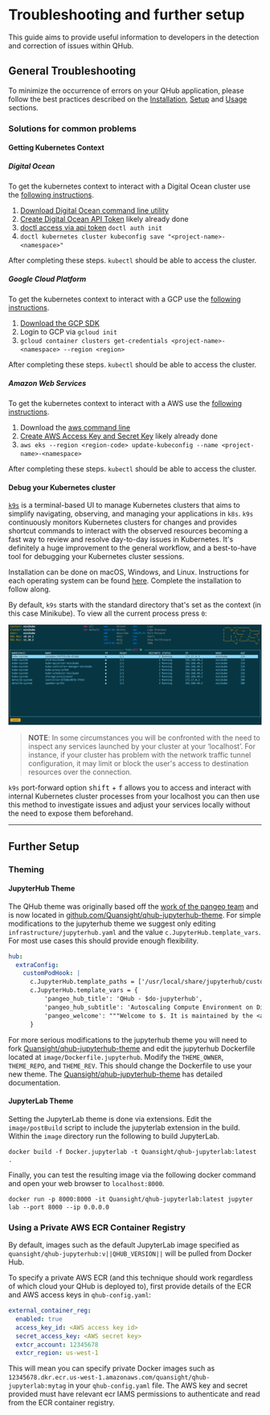 # Troubleshooting and further setup

This guide aims to provide useful information to developers in the detection and correction of issues within QHub.

## General Troubleshooting

To minimize the occurrence of errors on your QHub application, please follow the best practices described on the [Installation](../installation/installation.md),
[Setup](../installation/setup.md) and [Usage](../installation/usage.md) sections.

### Solutions for common problems

#### Getting Kubernetes Context

##### Digital Ocean

To get the kubernetes context to interact with a Digital Ocean cluster use the [following instructions](https://www.digitalocean.com/docs/kubernetes/how-to/connect-to-cluster/).

1. [Download Digital Ocean command line utility](https://www.digitalocean.com/docs/apis-clis/doctl/how-to/install/)
2. [Create Digital Ocean API Token](https://www.digitalocean.com/docs/apis-clis/doctl/how-to/install/) likely already done
3. [doctl access via api token](https://www.digitalocean.com/docs/apis-clis/doctl/how-to/install/) `doctl auth init`
4. `doctl kubernetes cluster kubeconfig save "<project-name>-<namespace>"`

After completing these steps. `kubectl` should be able to access the cluster.

##### Google Cloud Platform

To get the kubernetes context to interact with a GCP use the [following instructions](https://cloud.google.com/kubernetes-engine/docs/how-to/cluster-access-for-kubectl).

1. [Download the GCP SDK](https://cloud.google.com/sdk/downloads)
2. Login to GCP via `gcloud init`
3. `gcloud container clusters get-credentials <project-name>-<namespace> --region <region>`

After completing these steps. `kubectl` should be able to access the cluster.

##### Amazon Web Services

To get the kubernetes context to interact with a AWS use the [following instructions](https://docs.aws.amazon.com/eks/latest/userguide/create-kubeconfig.html).

1. Download the [aws command line](https://aws.amazon.com/cli/)
2. [Create AWS Access Key and Secret Key](https://aws.amazon.com/premiumsupport/knowledge-center/create-access-key/) likely already done
3. `aws eks --region <region-code> update-kubeconfig --name <project-name>-<namespace>`

After completing these steps. `kubectl` should be able to access the cluster.

#### Debug your Kubernetes cluster

[`k9s`](https://k9scli.io/) is a terminal-based UI to manage Kubernetes clusters that aims to simplify navigating, observing, and managing your applications in `k8s`. `k9s`
continuously monitors Kubernetes clusters for changes and provides shortcut commands to interact with the observed resources becoming a fast way to review and resolve day-to-day
issues in Kubernetes. It's definitely a huge improvement to the general workflow, and a best-to-have tool for debugging your Kubernetes cluster sessions.

Installation can be done on macOS, Windows, and Linux. Instructions for each operating system can be found [here](https://github.com/derailed/k9s). Complete the installation to
follow along.

By default, `k9s` starts with the standard directory that's set as the context (in this case Minikube). To view all the current process press `0`:

![Image of the  terminal UI](../images/k9s_UI.png)

> **NOTE**: In some circumstances you will be confronted with the need to inspect any services launched by your cluster at your ‘localhost’. For instance, if your cluster has
> problem with the network traffic tunnel configuration, it may limit or block the user's access to destination resources over the connection.

`k9s` port-forward option <kbd>shift</kbd> + <kbd>f</kbd> allows you to access and interact with internal Kubernetes cluster processes from your localhost you can then use this
method to investigate issues and adjust your services locally without the need to expose them beforehand.

______________________________________________________________________

## Further Setup

### Theming

#### JupyterHub Theme

The QHub theme was originally based off the [work of the pangeo team](https://github.com/pangeo-data/pangeo-custom-jupyterhub-templates) and is now located in
[github.com/Quansight/qhub-jupyterhub-theme](https://github.com/Quansight/qhub-jupyterhub-theme/). For simple modifications to the jupyterhub theme we suggest only editing
`infrastructure/jupyterhub.yaml` and the value `c.JupyterHub.template_vars`. For most use cases this should provide enough flexibility.

```yaml
hub:
  extraConfig:
    customPodHook: |
      c.JupyterHub.template_paths = ['/usr/local/share/jupyterhub/custom_templates/']
      c.JupyterHub.template_vars = {
          'pangeo_hub_title': 'QHub - $do-jupyterhub',
          'pangeo_hub_subtitle': 'Autoscaling Compute Environment on Digital Ocean',
          'pangeo_welcome': """Welcome to $. It is maintained by the <a href="http://quansight.com">Quansight staff</a>. The hub's configuration is stored in the github repository based on <a href="https://github.com/Quansight/qhub-kubernetes/">https://github.com/Quansight/qhub-kubernetes/</a>. To provide feedback and report any technical problems, please use the <a href="https://github.com/Quansight/qhub-kubernetes//issues">github issue tracker</a>."""
      }
```

For more serious modifications to the jupyterhub theme you will need to fork [Quansight/qhub-jupyterhub-theme](https://github.com/Quansight/qhub-jupyterhub-theme) and edit the
jupyterhub Dockerfile located at `image/Dockerfile.jupyterhub`. Modify the `THEME_OWNER`, `THEME_REPO`, and `THEME_REV`. This should change the Dockerfile to use your new theme.
The [Quansight/qhub-jupyterhub-theme](https://github.com/Quansight/qhub-jupyterhub-theme) has detailed documentation.

#### JupyterLab Theme

Setting the JupyterLab theme is done via extensions. Edit the `image/postBuild` script to include the jupyterlab extension in the build. Within the `image` directory run the
following to build JupyterLab.

```shell
docker build -f Docker.jupyterlab -t Quansight/qhub-jupyterlab:latest .
```

Finally, you can test the resulting image via the following docker command and open your web browser to `localhost:8000`.

```shell
docker run -p 8000:8000 -it Quansight/qhub-jupyterlab:latest jupyter lab --port 8000 --ip 0.0.0.0
```

### Using a Private AWS ECR Container Registry

By default, images such as the default JupyterLab image specified as `quansight/qhub-jupyterhub:v||QHUB_VERSION||` will be pulled from Docker Hub.

To specify a private AWS ECR (and this technique should work regardless of which cloud your QHub is deployed to), first provide details of the ECR and AWS access keys in
`qhub-config.yaml`:

```yaml
external_container_reg:
  enabled: true
  access_key_id: <AWS access key id>
  secret_access_key: <AWS secret key>
  extcr_account: 12345678
  extcr_region: us-west-1
```

This will mean you can specify private Docker images such as `12345678.dkr.ecr.us-west-1.amazonaws.com/quansight/qhub-jupyterlab:mytag` in your `qhub-config.yaml` file. The AWS key
and secret provided must have relevant ecr IAMS permissions to authenticate and read from the ECR container registry.
